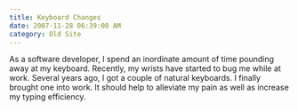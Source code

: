 ```yaml
---
title: Keyboard Changes
date: 2007-11-28 06:39:00 AM
category: Old Site
---
```


As a software developer, I spend an inordinate amount of time pounding away at my keyboard. Recently, my wrists have started to bug me while at work. Several years ago, I got a couple of natural keyboards. I finally brought one into work. It should help to alleviate my pain as well as increase my typing efficiency.
